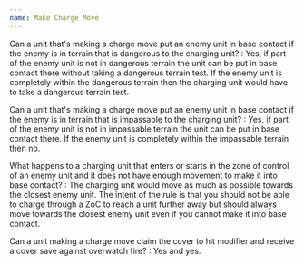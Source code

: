 ```yaml
---
name: Make Charge Move
---
```

Can a unit that's making a charge move put an enemy unit in base contact if the enemy is in terrain that is dangerous to the charging unit?
: Yes, if part of the enemy unit is not in dangerous terrain the unit can be put in base contact there without taking a dangerous terrain test. If the enemy unit is completely within the dangerous terrain then the charging unit would have to take a dangerous terrain test.

Can a unit that's making a charge move put an enemy unit in base contact if the enemy is in terrain that is impassable to the charging unit?
: Yes, if part of the enemy unit is not in impassable terrain the unit can be put in base contact there. If the enemy unit is completely within the impassable terrain then no.

What happens to a charging unit that enters or starts in the zone of control of an enemy unit and it does not have enough movement to make it into base contact?
: The charging unit would move as much as possible towards the closest enemy unit. The intent of the rule is that you should not be able to charge through a ZoC to reach a unit further away but should always move towards the closest enemy unit even if you cannot make it into base contact.

Can a unit making a charge move claim the cover to hit modifier and receive a cover save against overwatch fire?
: Yes and yes.